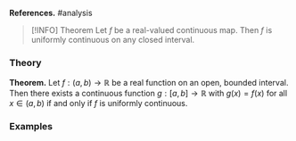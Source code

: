**References.** #analysis 

> [!INFO] Theorem
> Let $f$ be a real-valued continuous map. Then $f$ is uniformly continuous on any closed interval.
> 
> 

### Theory

**Theorem.** Let $f: (a,b) \to \mathbb R$ be a real function on an open, bounded interval. Then there exists a continuous function $g:[a,b] \to \mathbb R$ with $g(x)=f(x)$ for all $x\in (a,b)$ if and only if $f$ is uniformly continuous.

### Examples